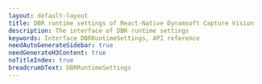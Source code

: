```yaml
---
layout: default-layout
title: DBR runtime settings of React-Native Dynamsoft Capture Vision
description: The interface of DBR runtime settings
keywords: Interface DBRRuntimeSettings, API reference
needAutoGenerateSidebar: true
needGenerateH3Content: true
noTitleIndex: true
breadcrumbText: DBRRuntimeSettings
---
```

